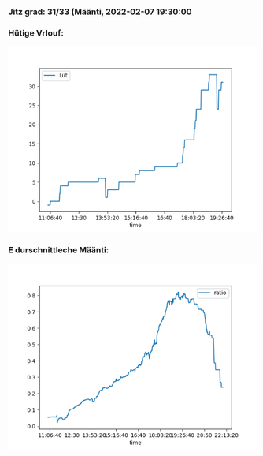 ### Jitz grad: 31/33 (Määnti, 2022-02-07 19:30:00

### Hütige Vrlouf:
![Graph](Today.png)

### E durschnittleche Määnti:
![Graph](Määnti.png)